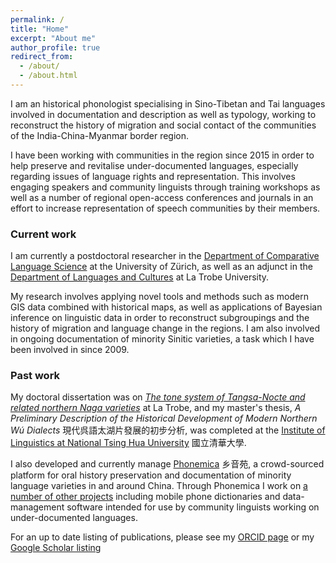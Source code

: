 ```yaml
---
permalink: /
title: "Home"
excerpt: "About me"
author_profile: true
redirect_from: 
  - /about/
  - /about.html
---
```


I am an historical phonologist specialising in Sino-Tibetan and Tai languages involved in documentation and description as well as typology, working to reconstruct the history of migration and social contact of the communities of the India-China-Myanmar border region.

I have been working with communities in the region since 2015 in order to help preserve and revitalise under-documented languages, especially regarding issues of language rights and representation. This involves engaging speakers and community linguists through training workshops as well as a number of regional open-access conferences and journals in an effort to increase representation of speech communities by their members.

### Current work

I am currently a postdoctoral researcher in the [Department of Comparative Language Science](https://www.comparativelinguistics.uzh.ch/en.html) at the University of Zürich, as well as an adjunct in the [Department of Languages and Cultures](https://www.latrobe.edu.au/languages-and-cultures) at La Trobe University.

My research involves applying novel tools and methods such as modern GIS data combined with historical maps, as well as applications of Bayesian inference on linguistic data in order to reconstruct subgroupings and the history of migration and language change in the regions. I am also involved in ongoing documentation of minority Sinitic varieties, a task which I have been involved in since 2009.

### Past work

My doctoral dissertation was on [_The tone system of Tangsa-Nocte and related northern Naga varieties_](http://arrow.latrobe.edu.au:8080/vital/access/manager/Repository/latrobe:43159) at La Trobe, and my master's thesis, _A Preliminary Description of the Historical Development of Modern Northern Wú Dialects_ 現代呉語太湖片發展的初步分析, was completed at the [Institute of Linguistics at National Tsing Hua University](http://www.ling.nthu.edu.tw/bin/home.php) 國立清華大學.

I also developed and currently manage [Phonemica](http://phonemica.net) 乡音苑, a crowd-sourced platform for oral history preservation and documentation of minority language varieties in and around China. Through Phonemica I work on [a number of other projects](https://github.com/phonemica) including mobile phone dictionaries and data-management software intended for use by community linguists working on under-documented languages.

For an up to date listing of publications, please see my [ORCID page](https://orcid.org/0000-0002-7304-1685) or my [Google Scholar listing](https://scholar.google.com/citations?user=uYZH1joAAAAJ&hl=en&oi=sra)
